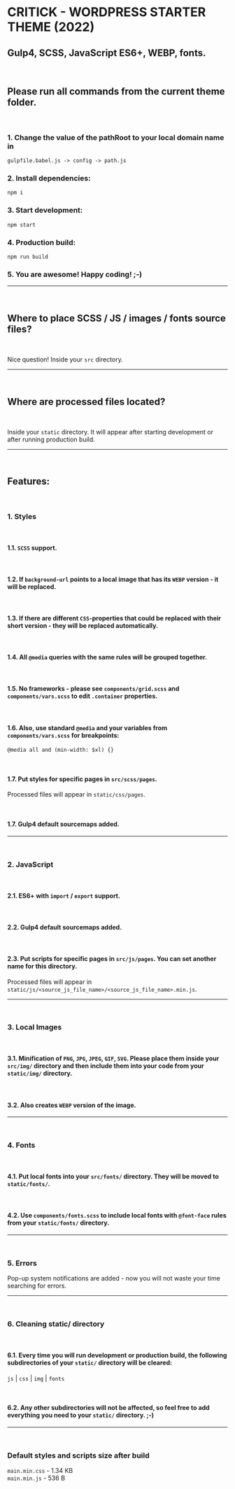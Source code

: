 # CRITICK - WORDPRESS STARTER THEME (2022)
## Gulp4, SCSS, JavaScript ES6+, WEBP, fonts.

<br />

## Please run all commands from the current theme folder.

<br />

### 1. Change the value of the pathRoot to your local domain name in
`gulpfile.babel.js -> config -> path.js`

### 2. Install dependencies:
`npm i`

### 3. Start development:
`npm start`

### 4. Production build:
`npm run build`

### 5. You are awesome! Happy coding! ;-)

<hr />
<br />

## Where to place SCSS / JS / images / fonts source files?

<br />

Nice question! Inside your `src` directory.

<hr />
<br />

## Where are processed files located?

<br />

Inside your `static` directory. It will appear after starting development or after running production build.

<hr />
<br />

## Features:

<br />

### 1. Styles

<br />

#### 1.1. `SCSS` support.

<br />

#### 1.2. If `background-url` points to a local image that has its `WEBP` version - it will be replaced.

<br />

#### 1.3. If there are different `CSS`-properties that could be replaced with their short version - they will be replaced automatically.

<br />

#### 1.4. All `@media` queries with the same rules will be grouped together.

<br />

#### 1.5. No frameworks - please see `components/grid.scss` and `components/vars.scss` to edit `.container` properties.

<br />

#### 1.6. Also, use standard `@media` and your variables from `components/vars.scss` for breakpoints:
`@media all and (min-width: $xl) {}`

<br />

#### 1.7. Put styles for specific pages in `src/scss/pages`.<br />
Processed files will appear in `static/css/pages`.

<br />

#### 1.7. Gulp4 default sourcemaps added.

<hr />
<br />

### 2. JavaScript

<br />

#### 2.1. ES6+ with `import` / `export` support.

<br />

#### 2.2. Gulp4 default sourcemaps added.

<br />

#### 2.3. Put scripts for specific pages in `src/js/pages`. You can set another name for this directory.<br />
Processed files will appear in `static/js/<source_js_file_name>/<source_js_file_name>.min.js`.

<hr />
<br />

### 3. Local Images

<br />

#### 3.1. Minification of `PNG`, `JPG`, `JPEG`, `GIF`, `SVG`. Please place them inside your `src/img/` directory and then include them into your code from your `static/img/` directory.

<br />


#### 3.2. Also creates `WEBP` version of the image.

<hr />
<br />

### 4. Fonts

<br />

#### 4.1. Put local fonts into your `src/fonts/` directory. They will be moved to `static/fonts/`.

<br />

#### 4.2. Use `components/fonts.scss` to include local fonts with `@font-face` rules from your `static/fonts/` directory.

<hr />
<br />

### 5. Errors
Pop-up system notifications are added - now you will not waste your time searching for errors.

<hr />
<br />

### 6. Cleaning static/ directory

<br />

#### 6.1. Every time you will run development or production build, the following subdirectories of your `static/` directory will be cleared:
`js` | `css` | `img` | `fonts`

<br />

#### 6.2. Any other subdirectories will not be affected, so feel free to add everything you need to your `static/` directory. ;-)

<hr />
<br />

### Default styles and scripts size after build
`main.min.css` - 1.34 KB
<br />
`main.min.js` - 536 B